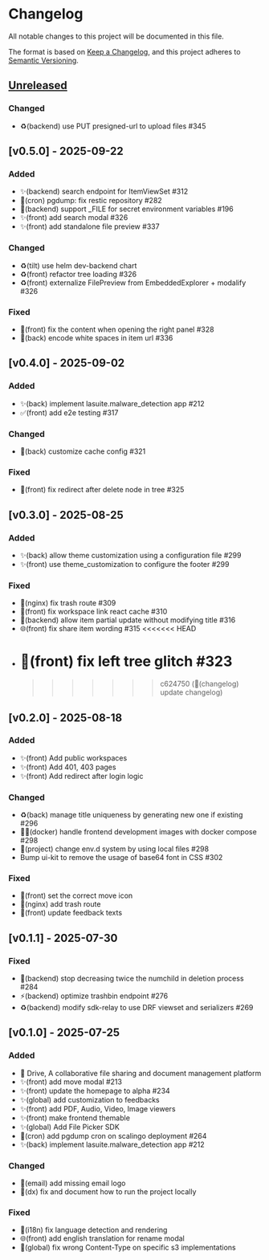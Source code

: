 # Changelog

All notable changes to this project will be documented in this file.

The format is based on [Keep a Changelog](https://keepachangelog.com/en/1.0.0),
and this project adheres to
[Semantic Versioning](https://semver.org/spec/v2.0.0.html).

## [Unreleased]

### Changed

- ♻️(backend) use PUT presigned-url to upload files #345

## [v0.5.0] - 2025-09-22

### Added

- ✨(backend) search endpoint for ItemViewSet #312
- 🔧(cron) pgdump: fix restic repository #282
- 🔧(backend) support \_FILE for secret environment variables #196
- ✨(front) add search modal #326
- ✨(front) add standalone file preview #337

### Changed

- ♻️(tilt) use helm dev-backend chart
- ♻️(front) refactor tree loading #326
- ♻️(front) externalize FilePreview from EmbeddedExplorer + modalify #326

### Fixed

- 🐛(front) fix the content when opening the right panel #328
- 🐛(back) encode white spaces in item url #336

## [v0.4.0] - 2025-09-02

### Added

- ✨(back) implement lasuite.malware_detection app #212
- ✅(front) add e2e testing #317

### Changed

- 🔧(back) customize cache config #321

### Fixed

- 🐛(front) fix redirect after delete node in tree #325

## [v0.3.0] - 2025-08-25

### Added

- ✨(back) allow theme customization using a configuration file #299
- ✨(front) use theme_customization to configure the footer #299

### Fixed

- 🔧(nginx) fix trash route #309
- 🐛(front) fix workspace link react cache #310
- 🐛(backend) allow item partial update without modifying title #316
- 🌐(front) fix share item wording #315
  <<<<<<< HEAD
- # 🐛(front) fix left tree glitch #323
  > > > > > > > c624750 (📝(changelog) update changelog)

## [v0.2.0] - 2025-08-18

### Added

- ✨(front) Add public workspaces
- ✨(front) Add 401, 403 pages
- ✨(front) Add redirect after login logic

### Changed

- ♻️(back) manage title uniqueness by generating new one if existing #296
- 🧑‍💻(docker) handle frontend development images with docker compose #298
- 🔧(project) change env.d system by using local files #298
- Bump ui-kit to remove the usage of base64 font in CSS #302

### Fixed

- 🐛(front) set the correct move icon
- 🐛(nginx) add trash route
- 💬(front) update feedback texts

## [v0.1.1] - 2025-07-30

### Fixed

- 🐛(backend) stop decreasing twice the numchild in deletion process #284
- ⚡️(backend) optimize trashbin endpoint #276
- ♻️(backend) modify sdk-relay to use DRF viewset and serializers #269

## [v0.1.0] - 2025-07-25

### Added

- 🚀 Drive, A collaborative file sharing and document management platform
- ✨(front) add move modal #213
- ✨(front) update the homepage to alpha #234
- ✨(global) add customization to feedbacks
- ✨(front) add PDF, Audio, Video, Image viewers
- ✨(front) make frontend themable
- ✨(global) Add File Picker SDK
- 🔧(cron) add pgdump cron on scalingo deployment #264
- ✨(back) implement lasuite.malware_detection app #212

### Changed

- 🐛(email) add missing email logo
- 📝(dx) fix and document how to run the project locally

### Fixed

- 🐛(i18n) fix language detection and rendering
- 🌐(front) add english translation for rename modal
- 🐛(global) fix wrong Content-Type on specific s3 implementations

[unreleased]: https://github.com/suitenumerique/drive/compare/v0.5.0...main
[0.5.0]: https://github.com/suitenumerique/drive/releases/v0.5.0
[0.4.0]: https://github.com/suitenumerique/drive/releases/v0.4.0
[0.3.0]: https://github.com/suitenumerique/drive/releases/v0.3.0
[0.2.0]: https://github.com/suitenumerique/drive/releases/v0.2.0
[0.1.1]: https://github.com/suitenumerique/drive/releases/v0.1.1
[0.1.0]: https://github.com/suitenumerique/drive/releases/v0.1.0
